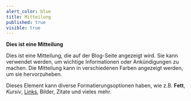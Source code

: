 ```yaml
---
alert_color: blue
title: Mitteilung
published: true
visible: true
---
```


**Dies ist eine Mitteilung**

Dies ist eine Mitteilung, die auf der Blog-Seite angezeigt wird. Sie kann verwendet werden, um wichtige Informationen oder Ankündigungen zu machen. Die Mitteilung kann in verschiedenen Farben angezeigt werden, um sie hervorzuheben.

Dieses Element kann diverse Formatierungsoptionen haben, wie z.B. **Fett**, *Kursiv*, [Links](#), Bilder, Zitate und vieles mehr.
